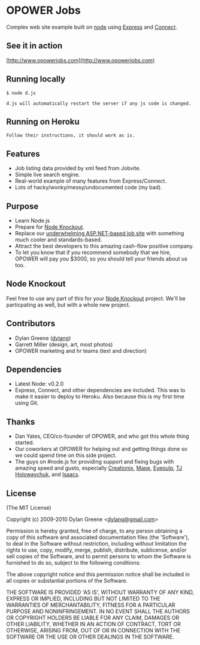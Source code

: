 
# OPOWER Jobs

  Complex web site example built on [node](http://nodejs.org) using [Express](http://github.com/visionmedia/express) and  [Connect](http://github.com/extjs/Connect).

## See it in action

  [http://www.opowerjobs.com](http://www.opowerjobs.com)

## Running locally

    $ node d.js

    d.js will automatically restart the server if any js code is changed.

## Running on Heroku

    Follow their instructions, it should work as is.

## Features

  * Job listing data provided by xml feed from Jobvite.
  * Simple live search engine.
  * Real-world example of many features from Express/Connect.
  * Lots of hacky/wonky/messy/undocumented code (my bad).

## Purpose

  * Learn Node.js
  * Prepare for [Node Knockout](http://http://nodeknockout.com/).
  * Replace our [underwhelming ASP.NET-based job site](http://www.opower.com/Careers/CurrentOpportunities.aspx) with something much cooler and standards-based.
  * Attract the best developers to this amazing cash-flow positive company.
  * To let you know that if *you* recommend somebody that we hire, OPOWER will pay *you* $3000, so you should tell your friends about us too.


## Node Knockout

  Feel free to use any part of this for your [Node Knockout](http://http://nodeknockout.com/) project.  We'll be particpating as well, but with a whole new project.


## Contributors

  * Dylan Greene ([dylang](http://github.com/dylang))
  * Garrett Miller (design, art, most photos)
  * OPOWER marketing and hr teams (text and direction)

## Dependencies

  * Latest Node: v0.2.0
  * Express, Connect, and other dependencies are included.  This was to make it easier to deploy to Heroku.  Also because this is my first time using Git.

## Thanks

  * Dan Yates, CEO/co-founder of OPOWER, and who got this whole thing started.
  * Our coworkers at OPOWER for helping out and getting things done so we could spend time on this side project.
  * The guys on #node.js for providing support and fixing bugs with amazing speed and gusto, especially [Creationix](http://github.com/creationix), [Mape](http://github.com/mape), [Eyepulp](http://github.com/eyepulp), [TJ Holowaychuk](http://github.com/visionmedia), and [Isaacs](http://github.com/isaacs).

## License

(The MIT License)

Copyright (c) 2009-2010 Dylan Greene &lt;dylang@gmail.com&gt;

Permission is hereby granted, free of charge, to any person obtaining
a copy of this software and associated documentation files (the
'Software'), to deal in the Software without restriction, including
without limitation the rights to use, copy, modify, merge, publish,
distribute, sublicense, and/or sell copies of the Software, and to
permit persons to whom the Software is furnished to do so, subject to
the following conditions:

The above copyright notice and this permission notice shall be
included in all copies or substantial portions of the Software.

THE SOFTWARE IS PROVIDED 'AS IS', WITHOUT WARRANTY OF ANY KIND,
EXPRESS OR IMPLIED, INCLUDING BUT NOT LIMITED TO THE WARRANTIES OF
MERCHANTABILITY, FITNESS FOR A PARTICULAR PURPOSE AND NONINFRINGEMENT.
IN NO EVENT SHALL THE AUTHORS OR COPYRIGHT HOLDERS BE LIABLE FOR ANY
CLAIM, DAMAGES OR OTHER LIABILITY, WHETHER IN AN ACTION OF CONTRACT,
TORT OR OTHERWISE, ARISING FROM, OUT OF OR IN CONNECTION WITH THE
SOFTWARE OR THE USE OR OTHER DEALINGS IN THE SOFTWARE.